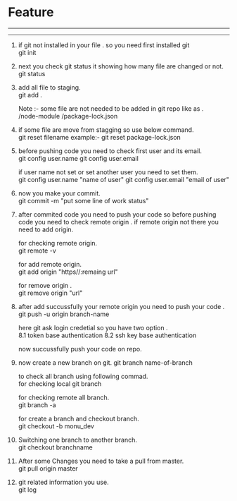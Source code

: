 # Feature
--------------------
--------------------

1. if git not installed in your file . so you need first installed git<br>
    git init

2. next you check git status it showing how many file are changed or not.<br>
    git status 

3. add all file to staging.<br>
    git add .

    Note :- some file are not needed to be added in git repo like as .<br>
    /node-module
    /package-lock.json

4. if some file are move from stagging so use below command.<br>
   git reset filename
   example:- git reset package-lock.json

5. before pushing code you need to check first user and its email.<br>
    git config user.name
    git config user.email

    if user name not set or set another user you need to set them.<br>
    git config user.name "name of user"
    git config user.email "email of user"

6. now you make your commit.<br>
    git commit -m "put some line of work status"

7. after commited code you need to push your code so before pushing code you need to check
   remote origin . if remote origin not there you need to add origin.<br>

   for checking remote origin.<br>
   git remote -v

   for add remote origin.<br>
   git add origin "https//:remaing url"

   for remove origin .<br>
   git remove origin "url" 

8. after add succussfully your remote origin you need to push your code .<br>
   git push -u origin branch-name 

   here git ask login credetial so you have two option .<br>
   8.1 token base authentication
   8.2 ssh key base authentication

   now succussfully push your code on repo.<br>

9. now create a new branch on git.
    git branch name-of-branch

    to check all branch using following commad.<br>
    for checking local 
    git branch

    for checking remote all branch.<br>
    git branch -a

    for create a branch and checkout branch.<br>
    git checkout -b monu_dev

10. Switching one branch to another branch.<br>
    git checkout branchname

11. After some Changes you need to take a pull from master.<br>
    git pull origin master

12. git related information you use.<br>
    git log